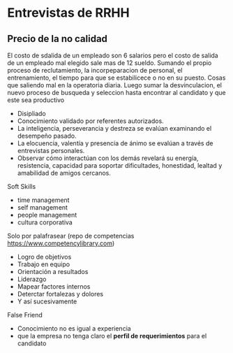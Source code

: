 
# Entrevistas de RRHH

## Precio de la no calidad
El costo de sdalida de un empleado son 6 salarios pero el costo de salida de un empleado mal elegido sale mas de 12 sueldo. 
Sumando el propio proceso de reclutamiento, la incorpeparacion de personal, el entrenamiento, el tiempo para que se estabilicece o no en su puesto. Cosas que saliendo mal en la operatoria diaria.
Luego sumar la desvinculacion, el nuevo proceso de busqueda y seleccion hasta encontrar al candidato y que este sea productivo

- Disipliado
- Conocimiento validado por referentes autorizados.
- La inteligencia, perseverancia y destreza se evalúan examinando el desempeño pasado.
- La elocuencia, valentía y presencia de ánimo se evalúan a través de entrevistas personales.
- Observar cómo interactúan con los demás revelará su energía, resistencia, capacidad para soportar dificultades, honestidad, lealtad y amabilidad de amigos cercanos.

Soft Skills
- time management
- self management
- people management
- cultura corporativa

Solo por palafrasear (repo de competencias https://www.competencylibrary.com)
- Logro de objetivos
- Trabajo en equipo
- Orientación a resultados
- Liderazgo
- Mapear factores internos 
- Deterctar fortalezas y dolores
- Y así sucesivamente

False Friend
- Conocimiento no es igual a experiencia
- que la empresa no tenga claro el **perfil de requerimientos** para el candidato
